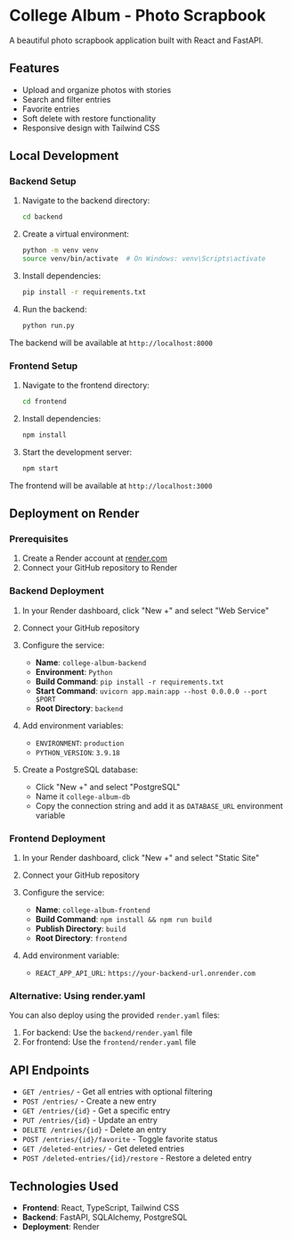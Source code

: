 # College Album - Photo Scrapbook

A beautiful photo scrapbook application built with React and FastAPI.

## Features

- Upload and organize photos with stories
- Search and filter entries
- Favorite entries
- Soft delete with restore functionality
- Responsive design with Tailwind CSS

## Local Development

### Backend Setup

1. Navigate to the backend directory:
   ```bash
   cd backend
   ```

2. Create a virtual environment:
   ```bash
   python -m venv venv
   source venv/bin/activate  # On Windows: venv\Scripts\activate
   ```

3. Install dependencies:
   ```bash
   pip install -r requirements.txt
   ```

4. Run the backend:
   ```bash
   python run.py
   ```

The backend will be available at `http://localhost:8000`

### Frontend Setup

1. Navigate to the frontend directory:
   ```bash
   cd frontend
   ```

2. Install dependencies:
   ```bash
   npm install
   ```

3. Start the development server:
   ```bash
   npm start
   ```

The frontend will be available at `http://localhost:3000`

## Deployment on Render

### Prerequisites

1. Create a Render account at [render.com](https://render.com)
2. Connect your GitHub repository to Render

### Backend Deployment

1. In your Render dashboard, click "New +" and select "Web Service"
2. Connect your GitHub repository
3. Configure the service:
   - **Name**: `college-album-backend`
   - **Environment**: `Python`
   - **Build Command**: `pip install -r requirements.txt`
   - **Start Command**: `uvicorn app.main:app --host 0.0.0.0 --port $PORT`
   - **Root Directory**: `backend`

4. Add environment variables:
   - `ENVIRONMENT`: `production`
   - `PYTHON_VERSION`: `3.9.18`

5. Create a PostgreSQL database:
   - Click "New +" and select "PostgreSQL"
   - Name it `college-album-db`
   - Copy the connection string and add it as `DATABASE_URL` environment variable

### Frontend Deployment

1. In your Render dashboard, click "New +" and select "Static Site"
2. Connect your GitHub repository
3. Configure the service:
   - **Name**: `college-album-frontend`
   - **Build Command**: `npm install && npm run build`
   - **Publish Directory**: `build`
   - **Root Directory**: `frontend`

4. Add environment variable:
   - `REACT_APP_API_URL`: `https://your-backend-url.onrender.com`

### Alternative: Using render.yaml

You can also deploy using the provided `render.yaml` files:

1. For backend: Use the `backend/render.yaml` file
2. For frontend: Use the `frontend/render.yaml` file

## API Endpoints

- `GET /entries/` - Get all entries with optional filtering
- `POST /entries/` - Create a new entry
- `GET /entries/{id}` - Get a specific entry
- `PUT /entries/{id}` - Update an entry
- `DELETE /entries/{id}` - Delete an entry
- `POST /entries/{id}/favorite` - Toggle favorite status
- `GET /deleted-entries/` - Get deleted entries
- `POST /deleted-entries/{id}/restore` - Restore a deleted entry

## Technologies Used

- **Frontend**: React, TypeScript, Tailwind CSS
- **Backend**: FastAPI, SQLAlchemy, PostgreSQL
- **Deployment**: Render
